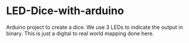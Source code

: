 # LED-Dice-with-arduino
Arduino project to create a dice. We use 3 LEDs to indicate the output in binary. This is just a digital to real world mapping done here.
